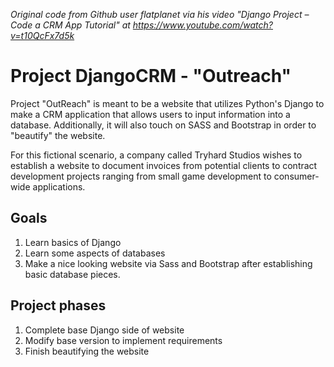 *Original code from Github user flatplanet via his video "Django Project – Code a CRM App Tutorial" at https://www.youtube.com/watch?v=t10QcFx7d5k*

# Project DjangoCRM - "Outreach"

Project "OutReach" is meant to be a website that utilizes Python's Django to make a CRM application that allows users to input information into a database. Additionally, it will also touch on SASS and Bootstrap in order to "beautify" the website.

For this fictional scenario, a company called Tryhard Studios wishes to establish a website to document invoices from potential clients to contract development projects ranging from small game development to consumer-wide applications.

## Goals

1. Learn basics of Django
2. Learn some aspects of databases
3. Make a nice looking website via Sass and Bootstrap after establishing basic database pieces.

## Project phases

1. Complete base Django side of website
2. Modify base version to implement requirements
3. Finish beautifying the website
